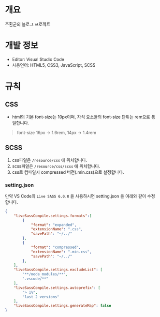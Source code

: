 # 개요
주환군의 블로그 프로젝트
# 개발 정보
- Editor: Visual Studio Code
- 사용언어: HTML5, CSS3, JavaScript, SCSS
# 규칙
## CSS
- html의 기본 font-size는 10px이며, 자식 요소들의 font-size 단위는 rem으로 통일합니다.
> font-size 16px -> 1.6rem, 14px -> 1.4rem
## SCSS
1. css파일은 `/resource/css` 에 위치합니다.
2. scss파일은 `/resource/css/scss` 에 위치합니다.
3. css로 컴파일시 compressed 버전(.min.css)으로 설정합니다.
### setting.json
만약 VS Code의 `Live SASS 6.0.0` 을 사용하시면 setting.json 을 아래와 같이 수정합니다.
```json
{
    "liveSassCompile.settings.formats":[
        {
            "format": "expanded",
            "extensionName": ".css",
            "savePath": "~/../"
        },
        {
            "format": "compressed",
            "extensionName": ".min.css",
            "savePath": "~/../"
        },
    ],
    "liveSassCompile.settings.excludeList": [ 
        "**/node_modules/**",
        ".vscode/**" 
    ],
    "liveSassCompile.settings.autoprefix": [
        "> 1%",
        "last 2 versions"
    ],
    "liveSassCompile.settings.generateMap": false
}
```
